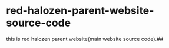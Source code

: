 # red-halozen-parent-website-source-code
this is red halozen parent website(main website source code).##
